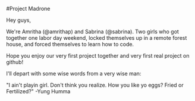 #Project Madrone

Hey guys,

We're Amritha (@amrithap) and Sabrina (@sabrina). Two girls who got together one labor day weekend, locked themselves up in a remote forest house, and forced themselves to learn how to code.

Hope you enjoy our very first project together and very first real project on github! 

I'll depart with some wise words from a very wise man:

"I ain't playin girl. Don't think you realize. How you like yo eggs? Fried or Fertilized?" -Yung Humma